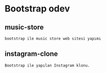 # Bootstrap odev
## music-store

    bootstrap ile music store web sitesi yapımı

## instagram-clone

    Bootstrap ile yapılan Instagram klonu.
